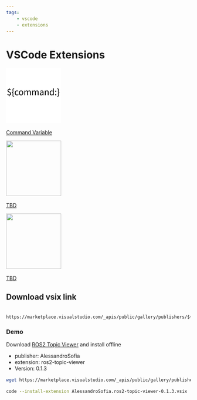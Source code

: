 ```yaml
---
tags:
    - vscode
    - extensions
---
```


# VSCode Extensions

<div class="grid-container">
    <div class="grid-item">
        <a href="command_variable">
        <img src="images/command_variable.png" width="150" height="150">
        <p>Command Variable</p>
        </a>
    </div>
    <div class="grid-item">
    <a href="dev_container">
        <img src="images/dev_container.png" width="150" height="150">
        <p>TBD</p>
        </a>
    </div>
    <div class="grid-item">
        <a href="remote_ssh">
        <img src="images/remote_ssh.png" width="150" height="150">
        <p>TBD</p>
        </a>
    </div>
   
</div>

## Download vsix link


```
 https://marketplace.visualstudio.com/_apis/public/gallery/publishers/${publisher}/vsextensions/${extension}/${version}/vspackage
```

### Demo

Download [ROS2 Topic Viewer](https://marketplace.visualstudio.com/items?itemName=AlessandroSofia.ros2-topic-viewer) and install offline

- publisher: AlessandroSofia
- extension: ros2-topic-viewer
- Version: 0.1.3

```bash
wget https://marketplace.visualstudio.com/_apis/public/gallery/publishers/AlessandroSofia/vsextensions/ros2-topic-viewer/0.1.3/vspackage
```

```bash
code --install-extension AlessandroSofia.ros2-topic-viewer-0.1.3.vsix
```
